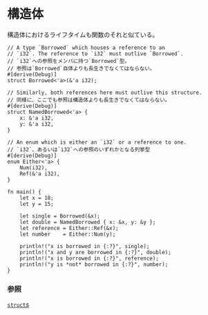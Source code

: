 <!--
# Structs
-->
# 構造体

<!--
Annotation of lifetimes in structures are also similar to functions:
-->
構造体におけるライフタイムも関数のそれと似ている。

```rust,editable
// A type `Borrowed` which houses a reference to an
// `i32`. The reference to `i32` must outlive `Borrowed`.
// `i32`への参照をメンバに持つ`Borrowed`型。
// 参照は`Borrowed`自体よりも長生きでなくてはならない。
#[derive(Debug)]
struct Borrowed<'a>(&'a i32);

// Similarly, both references here must outlive this structure.
// 同様に、ここでも参照は構造体よりも長生きでなくてはならない。
#[derive(Debug)]
struct NamedBorrowed<'a> {
    x: &'a i32,
    y: &'a i32,
}

// An enum which is either an `i32` or a reference to one.
// `i32`、あるいは`i32`への参照のいずれかとなる列挙型
#[derive(Debug)]
enum Either<'a> {
    Num(i32),
    Ref(&'a i32),
}

fn main() {
    let x = 18;
    let y = 15;

    let single = Borrowed(&x);
    let double = NamedBorrowed { x: &x, y: &y };
    let reference = Either::Ref(&x);
    let number    = Either::Num(y);

    println!("x is borrowed in {:?}", single);
    println!("x and y are borrowed in {:?}", double);
    println!("x is borrowed in {:?}", reference);
    println!("y is *not* borrowed in {:?}", number);
}
```

<!--
### See also:
-->
### 参照

[`struct`s][structs]


[structs]: ../../custom_types/structs.md

